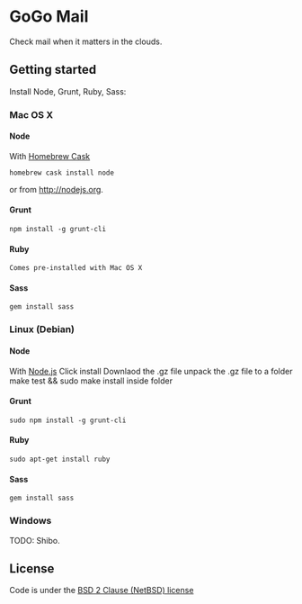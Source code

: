 # GoGo Mail

Check mail when it matters in the clouds.

## Getting started

Install Node, Grunt, Ruby, Sass:

### Mac OS X

#### Node

With [Homebrew Cask](https://github.com/phinze/homebrew-cask)

    homebrew cask install node

or from <http://nodejs.org>.

#### Grunt

    npm install -g grunt-cli

#### Ruby

    Comes pre-installed with Mac OS X

#### Sass

    gem install sass

### Linux (Debian)


#### Node
With [Node.js](http://nodejs.org)
	Click install
	Downlaod the .gz file
	unpack the .gz file to a folder
	make test && sudo make install inside folder

#### Grunt
	sudo npm install -g grunt-cli

#### Ruby
	sudo apt-get install ruby

#### Sass
	gem install sass


### Windows

TODO: Shibo.

## License

Code is under the [BSD 2 Clause (NetBSD) license](LICENSE)

